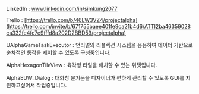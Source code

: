 LinkedIn : www.linkedin.com/in/simkung2077

Trello : [https://trello.com/b/46LW3VZ4/projectalpha](https://trello.com/invite/b/671755baee401fe9ca21b4d6/ATTI2ba46359028ca332fe4fc7e9fffd8a202D2BBD59/projectalpha)


UAlphaGameTaskExecutor : 언리얼의 리플렉션 시스템을 응용하여 데이터 기반으로 순차적인 동작을 제어할 수 있도록 구성중입니다. 

AlphaHexagonTileView : 육각형 타일을 배치할 수 있는 위젯입니다.

AlphaEUW_Dialog : 대화창 분기문을 디자이너가 편하게 관리할 수 있도록 GUI를 지원하고싶어서 작업중입니다.
